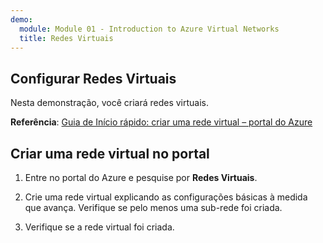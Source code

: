 ```yaml
---
demo:
  module: Module 01 - Introduction to Azure Virtual Networks
  title: Redes Virtuais
---
```

## Configurar Redes Virtuais

Nesta demonstração, você criará redes virtuais.

**Referência**: [Guia de Início rápido: criar uma rede virtual – portal do Azure](https://docs.microsoft.com/azure/virtual-network/quick-create-portal)

## Criar uma rede virtual no portal

1.  Entre no portal do Azure e pesquise por **Redes Virtuais**.

1.  Crie uma rede virtual explicando as configurações básicas à medida que avança. Verifique se pelo menos uma sub-rede foi criada. 

1.  Verifique se a rede virtual foi criada.
